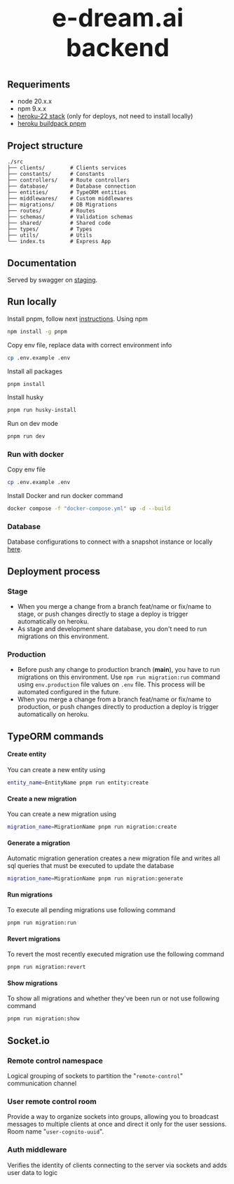# <div align="center"><h1>e-dream.ai backend </h1></div>

## Requeriments

- node 20.x.x
- npm 9.x.x
- [heroku-22 stack](https://devcenter.heroku.com/articles/heroku-22-stack) (only for deploys, not need to install locally)
- [heroku buildpack pnpm](https://github.com/unfold/heroku-buildpack-pnpm)

## Project structure

```
./src
├── clients/        # Clients services
├── constants/      # Constants
├── controllers/    # Route controllers
├── database/       # Database connection
├── entities/       # TypeORM entities
├── middlewares/    # Custom middlewares
├── migrations/     # DB Migrations
├── routes/         # Routes
├── schemas/        # Validation schemas
├── shared/         # Shared code
├── types/          # Types
├── utils/          # Utils
└── index.ts        # Express App
```

## Documentation

Served by swagger on [staging](https://e-dream-76c98b08cc5d.herokuapp.com/api/v1/api-docs).

## Run locally

Install pnpm, follow next [instructions](https://pnpm.io/installation). Using npm

```bash
npm install -g pnpm
```

Copy env file, replace data with correct environment info

```bash
cp .env.example .env
```

Install all packages

```bash
pnpm install
```

Install husky

```bash
pnpm run husky-install
```

Run on dev mode

```bash
pnpm run dev
```

### Run with docker

Copy env file

```bash
cp .env.example .env
```

Install Docker and run docker command

```bash
docker compose -f "docker-compose.yml" up -d --build
```

### Database

Database configurations to connect with a snapshot instance or locally [here](src/database/README.md).

## Deployment process

### Stage

- When you merge a change from a branch feat/name or fix/name to stage, or push changes directly to stage a deploy is trigger automatically on heroku.
- As stage and development share database, you don't need to run migrations on this environment.

### Production

- Before push any change to production branch (**main**), you have to run migrations on this environment. Use `npm run migration:run` command using `env.production` file values on `.env` file. This process will be automated configured in the future.
- When you merge a change from a branch feat/name or fix/name to production, or push changes directly to production a deploy is trigger automatically on heroku.

## TypeORM commands

#### Create entity

You can create a new entity using

```bash
entity_name=EntityName pnpm run entity:create
```

#### Create a new migration

You can create a new migration using

```bash
migration_name=MigrationName pnpm run migration:create
```

#### Generate a migration

Automatic migration generation creates a new migration file and writes all sql queries that must be executed to update the database

```bash
migration_name=MigrationName pnpm run migration:generate
```

#### Run migrations

To execute all pending migrations use following command

```bash
pnpm run migration:run
```

#### Revert migrations

To revert the most recently executed migration use the following command

```bash
pnpm run migration:revert
```

#### Show migrations

To show all migrations and whether they've been run or not use following command

```bash
pnpm run migration:show
```

## Socket.io

### Remote control namespace

Logical grouping of sockets to partition the "`remote-control`" communication channel

### User remote control room

Provide a way to organize sockets into groups, allowing you to broadcast messages to multiple clients at once and direct it only for the user sessions. Room name "`user-cognito-uuid`".

### Auth middleware

Verifies the identity of clients connecting to the server via sockets and adds user data to logic

